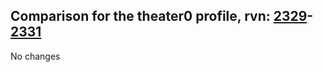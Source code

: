 ## Comparison for the theater0 profile, rvn: [2329](https://github.com/PRO100KatYT/FortniteProfileRevisions/tree/main/profiles/theater0/2329%20theater0.json)-[2331](https://github.com/PRO100KatYT/FortniteProfileRevisions/tree/main/profiles/theater0/2331%20theater0.json)

No changes
